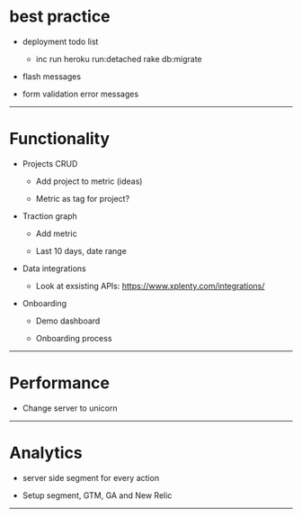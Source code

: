 # best practice

* deployment todo list

    - inc run heroku run:detached rake db:migrate

* flash messages

* form validation error messages

***

# Functionality

* Projects CRUD

    - Add project to metric (ideas)

    - Metric as tag for project?

* Traction graph

    - Add metric

    - Last 10 days, date range

* Data integrations

    - Look at exsisting APIs: https://www.xplenty.com/integrations/

* Onboarding

    - Demo dashboard

    - Onboarding process

***

# Performance

* Change server to unicorn

***

# Analytics

* server side segment for every action

* Setup segment, GTM, GA and New Relic

***
